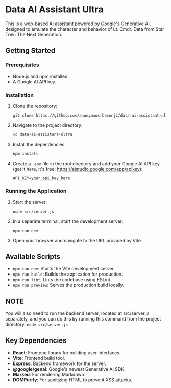 # Data AI Assistant Ultra

This is a web-based AI assistant powered by Google's Generative AI, designed to emulate the character and behavior of Lt. Cmdr. Data from Star Trek: The Next Generation.

## Getting Started

### Prerequisites

- Node.js and npm installed.
- A Google AI API key.

### Installation

1. Clone the repository:
   ```sh
   git clone https://github.com/anonymous-basenji/data-ai-assistant-ultra.git
   ```
2. Navigate to the project directory:
   ```sh
   cd data-ai-assistant-ultra
   ```
3. Install the dependencies:
   ```sh
   npm install
   ```
4. Create a `.env` file in the root directory and add your Google AI API key (get it here, it's free: https://aistudio.google.com/app/apikey):
   ```
   API_KEY=your_api_key_here
   ```

### Running the Application

1. Start the server:
   ```sh
   node src/server.js
   ```
2. In a separate terminal, start the development server:
   ```sh
   npm run dev
   ```
3. Open your browser and navigate to the URL provided by Vite.

## Available Scripts

- `npm run dev`: Starts the Vite development server.
- `npm run build`: Builds the application for production.
- `npm run lint`: Lints the codebase using ESLint.
- `npm run preview`: Serves the production build locally.

## NOTE
You will also need to run the backend server, located at src/server.js separately, and you can do this by running this command from the project directory:
`node src/server.js`

## Key Dependencies

- **React**: Frontend library for building user interfaces.
- **Vite**: Frontend build tool.
- **Express**: Backend framework for the server.
- **@google/genai**: Google's newest Generative AI SDK.
- **Marked**: For rendering Markdown.
- **DOMPurify**: For sanitizing HTML to prevent XSS attacks.
